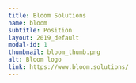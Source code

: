 ```yaml
---
title: Bloom Solutions
name: bloom
subtitle: Position
layout: 2019_default
modal-id: 1
thumbnail: bloom_thumb.png
alt: Bloom logo
link: https://www.bloom.solutions/
---
```

